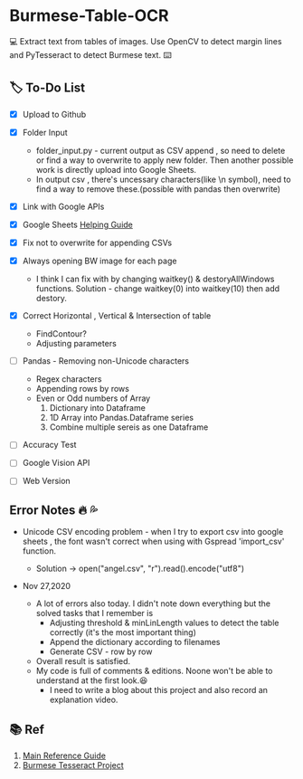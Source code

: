 # Burmese-Table-OCR
:computer:
Extract text from tables of images. Use OpenCV to detect margin lines and PyTesseract to detect Burmese text.
:keyboard:


## :label: To-Do List
- [x] Upload to Github
- [x] Folder Input
  * folder_input.py - current output as CSV append , so need to delete or find a way to overwrite to apply new folder. Then another possible work is directly upload into Google Sheets.
  * In output csv , there's uncessary characters(like \\n symbol), need to find a way to remove these.(possible with pandas then overwrite)

- [x] Link with Google APIs
 - [x] Google Sheets [Helping Guide](https://www.youtube.com/watch?v=T1vqS1NL89E)
 - [x] Fix not to overwrite for appending CSVs

- [x] Always opening BW image for each page
  * I think I can fix with by changing waitkey() & destoryAllWindows functions.
  Solution - change waitkey(0) into waitkey(10) then add destory.

- [x] Correct Horizontal , Vertical & Intersection of table
  * FindContour?
  * Adjusting parameters
- [ ] Pandas - Removing non-Unicode characters
  -  Regex characters
  -  Appending rows by rows
  - Even or Odd numbers of Array
    1. Dictionary into Dataframe 
    2. 1D Array into Pandas.Dataframe series
    3. Combine multiple sereis as one Dataframe

- [ ] Accuracy Test
- [ ] Google Vision API
- [ ] Web Version

## Error Notes :fire: :sweat_drops:
- Unicode CSV encoding problem - when I try to export csv into google sheets , the font wasn't correct when using with Gspread 'import_csv' function.
  * Solution -> open("angel.csv", "r").read().encode("utf8")

- Nov 27,2020
  - A lot of errors also today. I didn't note down everything but the solved tasks that I remember is
    * Adjusting threshold & minLinLength values to detect the table correctly (it's the most important thing)
    * Append the dictionary according to filenames
    * Generate CSV - row by row
  - Overall result is satisfied.
  - My code is full of comments & editions. Noone won't be able to understand at the first look.:satisfied:
    * I need to write a blog about this project and also record an explanation video.

## :books: Ref
1. [Main Reference Guide](https://fazlurnu.com/2020/06/23/text-extraction-from-a-table-image-using-pytesseract-and-opencv/)
2. [Burmese Tesseract Project](https://github.com/pndaza/tesseract-myanmar)
